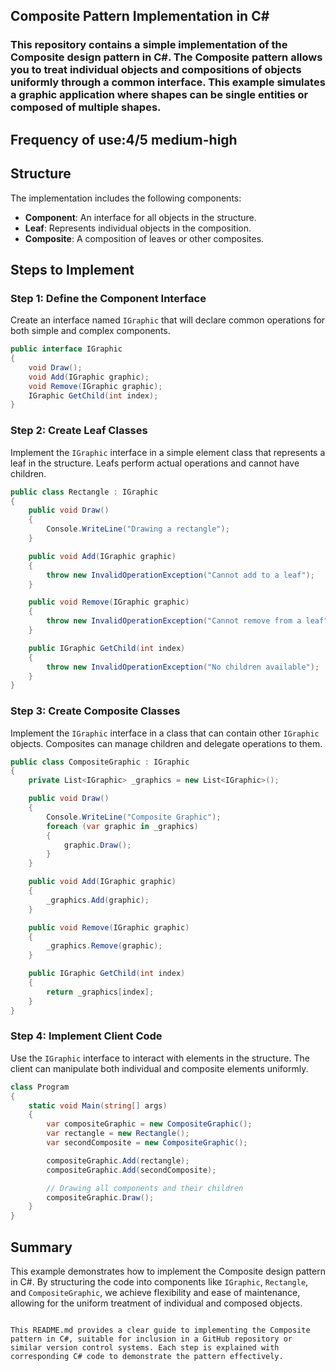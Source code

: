 
## Composite Pattern Implementation in C#

### This repository contains a simple implementation of the Composite design pattern in C#. The Composite pattern allows you to treat individual objects and compositions of objects uniformly through a common interface. This example simulates a graphic application where shapes can be single entities or composed of multiple shapes.

##  Frequency of use:4/5 medium-high

## Structure

The implementation includes the following components:

- **Component**: An interface for all objects in the structure.
- **Leaf**: Represents individual objects in the composition.
- **Composite**: A composition of leaves or other composites.

## Steps to Implement

### Step 1: Define the Component Interface

Create an interface named `IGraphic` that will declare common operations for both simple and complex components.

```csharp
public interface IGraphic
{
    void Draw();
    void Add(IGraphic graphic);
    void Remove(IGraphic graphic);
    IGraphic GetChild(int index);
}
```

### Step 2: Create Leaf Classes

Implement the `IGraphic` interface in a simple element class that represents a leaf in the structure. Leafs perform actual operations and cannot have children.

```csharp
public class Rectangle : IGraphic
{
    public void Draw()
    {
        Console.WriteLine("Drawing a rectangle");
    }

    public void Add(IGraphic graphic)
    {
        throw new InvalidOperationException("Cannot add to a leaf");
    }

    public void Remove(IGraphic graphic)
    {
        throw new InvalidOperationException("Cannot remove from a leaf");
    }

    public IGraphic GetChild(int index)
    {
        throw new InvalidOperationException("No children available");
    }
}
```

### Step 3: Create Composite Classes

Implement the `IGraphic` interface in a class that can contain other `IGraphic` objects. Composites can manage children and delegate operations to them.

```csharp
public class CompositeGraphic : IGraphic
{
    private List<IGraphic> _graphics = new List<IGraphic>();

    public void Draw()
    {
        Console.WriteLine("Composite Graphic");
        foreach (var graphic in _graphics)
        {
            graphic.Draw();
        }
    }

    public void Add(IGraphic graphic)
    {
        _graphics.Add(graphic);
    }

    public void Remove(IGraphic graphic)
    {
        _graphics.Remove(graphic);
    }

    public IGraphic GetChild(int index)
    {
        return _graphics[index];
    }
}
```

### Step 4: Implement Client Code

Use the `IGraphic` interface to interact with elements in the structure. The client can manipulate both individual and composite elements uniformly.

```csharp
class Program
{
    static void Main(string[] args)
    {
        var compositeGraphic = new CompositeGraphic();
        var rectangle = new Rectangle();
        var secondComposite = new CompositeGraphic();

        compositeGraphic.Add(rectangle);
        compositeGraphic.Add(secondComposite);

        // Drawing all components and their children
        compositeGraphic.Draw();
    }
}
```

## Summary

This example demonstrates how to implement the Composite design pattern in C#. By structuring the code into components like `IGraphic`, `Rectangle`, and `CompositeGraphic`, we achieve flexibility and ease of maintenance, allowing for the uniform treatment of individual and composed objects.

```

This README.md provides a clear guide to implementing the Composite pattern in C#, suitable for inclusion in a GitHub repository or similar version control systems. Each step is explained with corresponding C# code to demonstrate the pattern effectively.